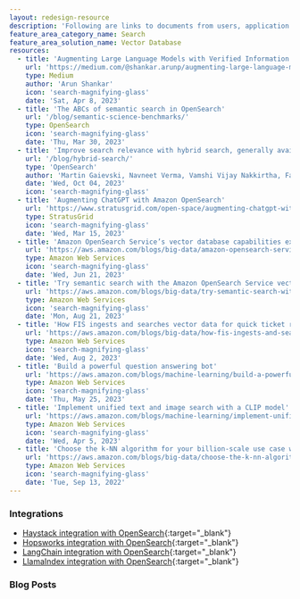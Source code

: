 ```yaml
---
layout: redesign-resource
description: 'Following are links to documents from users, application developers, and other members of the OpenSearch community that explore the ways OpenSearch can be deployed as a vector database solution.'
feature_area_category_name: Search
feature_area_solution_name: Vector Database
resources:
  - title: 'Augmenting Large Language Models with Verified Information Sources'
    url: 'https://medium.com/@shankar.arunp/augmenting-large-language-models-with-verified-information-sources-leveraging-aws-sagemaker-and-f6be17fb10a8'
    type: Medium
    author: 'Arun Shankar'
    icon: 'search-magnifying-glass'
    date: 'Sat, Apr 8, 2023'
  - title: 'The ABCs of semantic search in OpenSearch'
    url: '/blog/semantic-science-benchmarks/'
    type: OpenSearch
    icon: 'search-magnifying-glass'
    date: 'Thu, Mar 30, 2023'
  - title: 'Improve search relevance with hybrid search, generally available in OpenSearch 2.10'
    url: '/blog/hybrid-search/'
    type: 'OpenSearch'
    author: 'Martin Gaievski, Navneet Verma, Vamshi Vijay Nakkirtha, Fanit Kolchina'
    date: 'Wed, Oct 04, 2023'
    icon: 'search-magnifying-glass'
  - title: 'Augmenting ChatGPT with Amazon OpenSearch'
    url: 'https://www.stratusgrid.com/open-space/augmenting-chatgpt-with-amazon-opensearch?locale=en'
    type: StratusGrid
    icon: 'search-magnifying-glass'
    date: 'Wed, Mar 15, 2023'
  - title: 'Amazon OpenSearch Service’s vector database capabilities explained'
    url: 'https://aws.amazon.com/blogs/big-data/amazon-opensearch-services-vector-database-capabilities-explained/?locale=en'
    type: Amazon Web Services
    icon: 'search-magnifying-glass'
    date: 'Wed, Jun 21, 2023'
  - title: 'Try semantic search with the Amazon OpenSearch Service vector engine'
    url: 'https://aws.amazon.com/blogs/big-data/try-semantic-search-with-the-amazon-opensearch-service-vector-engine/'
    type: Amazon Web Services
    icon: 'search-magnifying-glass'
    date: 'Mon, Aug 21, 2023'
  - title: 'How FIS ingests and searches vector data for quick ticket resolution with Amazon OpenSearch Service'
    url: 'https://aws.amazon.com/blogs/big-data/how-fis-ingests-and-searches-vector-data-for-quick-ticket-resolution-with-amazon-opensearch-service/'
    type: Amazon Web Services
    icon: 'search-magnifying-glass'
    date: 'Wed, Aug 2, 2023'
  - title: 'Build a powerful question answering bot'
    url: 'https://aws.amazon.com/blogs/machine-learning/build-a-powerful-question-answering-bot-with-amazon-sagemaker-amazon-opensearch-service-streamlit-and-langchain/'
    type: Amazon Web Services
    icon: 'search-magnifying-glass'
    date: 'Thu, May 25, 2023'
  - title: 'Implement unified text and image search with a CLIP model'
    url: 'https://aws.amazon.com/blogs/machine-learning/implement-unified-text-and-image-search-with-a-clip-model-using-amazon-sagemaker-and-amazon-opensearch-service/'
    type: Amazon Web Services
    icon: 'search-magnifying-glass'
    date: 'Wed, Apr 5, 2023'
  - title: 'Choose the k-NN algorithm for your billion-scale use case with OpenSearch'
    url: 'https://aws.amazon.com/blogs/big-data/choose-the-k-nn-algorithm-for-your-billion-scale-use-case-with-opensearch/'
    type: Amazon Web Services
    icon: 'search-magnifying-glass'
    date: 'Tue, Sep 13, 2022'
---
```


### Integrations

- [Haystack integration with OpenSearch](https://www.deepset.ai/opensearch-integration){:target="_blank"}
- [Hopsworks integration with OpenSearch](https://docs.hopsworks.ai/3.0/user_guides/mlops/vector_database/#introduction){:target="_blank"}
- [LangChain integration with OpenSearch](https://python.langchain.com/en/latest/modules/indexes/vectorstores/examples/opensearch.html){:target="_blank"}
- [LlamaIndex integration with OpenSearch](https://gpt-index.readthedocs.io/en/latest/examples/vector_stores/OpensearchDemo.html){:target="_blank"}

### Blog Posts

